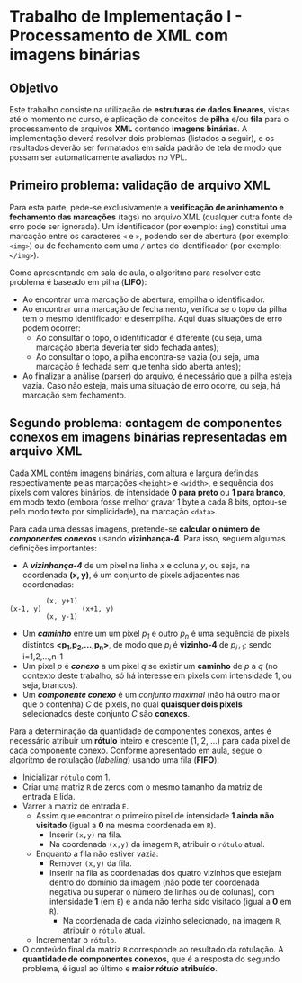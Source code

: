 # Trabalho de Implementação I - Processamento de XML com imagens binárias

## Objetivo

Este trabalho consiste na utilização de **estruturas de dados lineares**, vistas até o momento no curso, e aplicação de conceitos de **pilha** e/ou **fila** para o processamento de arquivos **XML** contendo **imagens binárias**.
A implementação deverá resolver dois problemas (listados a seguir), e os resultados deverão ser formatados em saída padrão de tela de modo que possam ser automaticamente avaliados no VPL.


## Primeiro problema: validação de arquivo XML

Para esta parte, pede-se exclusivamente a **verificação de aninhamento e fechamento das marcações** (tags) no arquivo XML (qualquer outra fonte de erro pode ser ignorada).
Um identificador (por exemplo: `img`) constitui uma marcação entre os caracteres `<` e `>`, podendo ser de abertura (por exemplo: `<img>`) ou de fechamento com uma `/` antes do identificador (por exemplo: `</img>`).

Como apresentando em sala de aula, o algoritmo para resolver este problema é baseado em pilha (**LIFO**):
- Ao encontrar uma marcação de abertura, empilha o identificador.
- Ao encontrar uma marcação de fechamento, verifica se o topo da pilha tem o mesmo identificador e desempilha.
Aqui duas situações de erro podem ocorrer:
  - Ao consultar o topo, o identificador é diferente (ou seja, uma marcação aberta deveria ter sido fechada antes);
  - Ao consultar o topo, a pilha encontra-se vazia (ou seja, uma marcação é fechada sem que tenha sido aberta antes);
- Ao finalizar a análise (parser) do arquivo, é necessário que a pilha esteja vazia.
Caso não esteja, mais uma situação de erro ocorre, ou seja, há marcação sem fechamento.


## Segundo problema: contagem de componentes conexos em imagens binárias representadas em arquivo XML

Cada XML contém imagens binárias, com altura e largura definidas respectivamente pelas marcações `<height>` e `<width>`, e sequência dos pixels com valores binários, de intensidade **0 para preto** ou **1 para branco**, em modo texto (embora fosse melhor gravar 1 byte a cada 8 bits, optou-se pelo modo texto por simplicidade), na marcação `<data>`.

Para cada uma dessas imagens, pretende-se **calcular o número de *componentes conexos*** usando **vizinhança-4**.
Para isso, seguem algumas definições importantes:
- A ***vizinhança-4*** de um pixel na linha *x* e coluna *y*, ou seja, na coordenada **(x, y)**, é um conjunto de pixels adjacentes nas coordenadas:
```
         (x, y+1)
(x-1, y)          (x+1, y)
         (x, y-1)
```
- Um ***caminho*** entre um um pixel *p<sub>1</sub>* e outro *p<sub>n</sub>* é uma sequência de pixels distintos **<p<sub>1</sub>,p<sub>2</sub>,...,p<sub>n</sub>>**, de modo que *p<sub>i</sub>* é **vizinho-4** de *p<sub>i+1</sub>*; sendo i=1,2,...,n-1
- Um pixel *p* é ***conexo*** a um pixel *q* se existir um **caminho** de *p* a *q* (no contexto deste trabalho, só há interesse em pixels com intensidade 1, ou seja, brancos).
- Um ***componente conexo*** é um *conjunto maximal* (não há outro maior que o contenha) *C* de pixels, no qual **quaisquer dois pixels** selecionados deste conjunto *C* são **conexos**.

Para a determinação da quantidade de componentes conexos, antes é necessário atribuir um **rótulo** inteiro e crescente (1, 2, ...) para cada pixel de cada componente conexo.
Conforme apresentado em aula, segue o algoritmo de rotulação (*labeling*) usando uma fila (**FIFO**):
- Inicializar `rótulo` com 1.
- Criar uma matriz `R` de zeros com o mesmo tamanho da matriz de entrada `E` lida.
- Varrer a matriz de entrada `E`.
  - Assim que encontrar o primeiro pixel de intensidade **1 ainda não visitado** (igual a **0** na mesma coordenada em `R`).
    - Inserir `(x,y)` na fila.
    - Na coordenada `(x,y)` da imagem `R`, atribuir o `rótulo` atual.
  - Enquanto a fila não estiver vazia:
    - Remover `(x,y)` da fila.
    - Inserir na fila as coordenadas dos quatro vizinhos que estejam dentro do domínio da imagem (não pode ter coordenada negativa ou superar o número de linhas ou de colunas), com intensidade **1** (em `E`) e ainda não tenha sido visitado (igual a **0** em `R`).
      - Na coordenada de cada vizinho selecionado, na imagem `R`, atribuir o `rótulo` atual.
  - Incrementar o `rótulo`.
- O conteúdo final da matriz `R` corresponde ao resultado da rotulação.
A **quantidade de componentes conexos**, que é a resposta do segundo problema, é igual ao último e **maior *rótulo* atribuído**.
